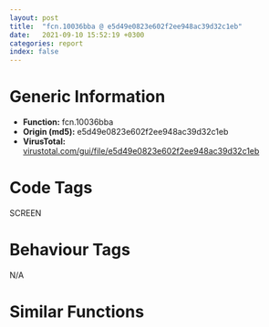 ```yaml
---
layout: post
title:  "fcn.10036bba @ e5d49e0823e602f2ee948ac39d32c1eb"
date:   2021-09-10 15:52:19 +0300
categories: report
index: false
---
```


# Generic Information
- **Function:** fcn.10036bba
- **Origin (md5):** e5d49e0823e602f2ee948ac39d32c1eb
- **VirusTotal:** [virustotal.com/gui/file/e5d49e0823e602f2ee948ac39d32c1eb][virustotal_ref]

# Code Tags
<span class="tag" id="SCREEN">SCREEN</span>


# Behaviour Tags
<span class="bhv-tag" id="na">N/A</span>

# Similar Functions
<script type="text/javascript" src="https://www.gstatic.com/charts/loader.js"></script>
<script type="text/javascript">

    google.charts.load('current', {'packages':['corechart']});
    google.charts.setOnLoadCallback(drawChart);

    function drawChart() {
    var data = new google.visualization.DataTable();
        data.addColumn('number', 'X');
        data.addColumn('number', 'Y');
        data.addColumn({type: 'string', role: 'tooltip', 'p': {'html': true}});
        data.addColumn({'type': 'string', 'role': 'style'});
        
        data.addRows([
    [559.9729614257812, 3144.241943359375, '<b><a href="/report/fcn.10036bba@e5d49e0823e602f2ee948ac39d32c1eb">fcn.10036bba</a><br>@e5d49e0823e602f2ee948ac39d32c1eb</b><br>', 'point { fill-color: #e0440e; }'],
[-5671.32666015625, 3394.1416015625, '<b><a href="/report/fcn.100ea61b@e5d49e0823e602f2ee948ac39d32c1eb">fcn.100ea61b</a><br>@e5d49e0823e602f2ee948ac39d32c1eb</b><br>', 'null'],
[2408.5830078125, -2976.635009765625, '<b><a href="/report/fcn.0045fb7d@9c2b894b84f59672d8be2e984066f76f">fcn.0045fb7d</a><br>@9c2b894b84f59672d8be2e984066f76f</b><br>', 'null'],

        ]);

    var options = {
        title: 'Similarity Plot',
        legend: 'none',
        colors: ['#dedbd9', '#e6693e', '#ec8f6e', '#f3b49f', '#f6c7b6'],
        tooltip: {isHtml: true, trigger: 'both'},
        explorer: {
        actions: ["dragToZoom", "rightClickToReset"],
        },
        chartArea: {
        width: '80%',
        height: '80%'
        },
        width: '100%',
        height: '100%'
    };

    var chart = new google.visualization.ScatterChart(document.getElementById('chart_div'));

    chart.draw(data, options);
    }
    
</script>


<div id="chart_div" style="width: 100%px; height: 100%;"></div>

# Disassembled Code
{% highlight nasm %}

push 0xc8
mov eax, 0x1013d064
call fcn.10124157
mov ebx, ecx
mov eax, dword[ebp+8]
mov edx, dword[ebp+0xc]
mov esi, dword[ebp+0x10]
mov dword[ebp-0x88], eax
mov eax, dword[ebp+0x14]
mov dword[ebp-0x7c], edx
mov dword[ebp-0x8c], esi
test eax, eax
js 0x100373eb
cmp eax, dword[ebx+4]
jge 0x100373eb
cmp dword[ebp+0x24], 0
je 0x10036c16
call fcn.100218d1
cmp dword[eax+0x1ac], 8
jg 0x10036c13
xor eax, eax
inc eax
jmp 0x100373ed
mov edx, dword[ebp-0x7c]
mov ecx, dword[ebx+0x68]
lea edi, [ebx+0x6c]
mov eax, dword[ebx+0x64]
add eax, edx
mov dword[ebp-0x1c], esi
mov dword[ebp-0x18], eax
lea eax, [esi+ecx]
mov dword[ebp-0x20], edx
mov dword[ebp-0x14], eax
lea esi, [ebp-0x20]
movsd dword
xor ecx, ecx
movsd dword
movsd dword
movsd dword
cmp dword[ebx+0x20], ecx
je 0x10036c46
mov dword[ebp-0x5c], ecx
mov dword[ebp-0x54], ecx
jmp 0x10036c52
mov eax, dword[ebp+0x20]
mov dword[ebp-0x54], eax
mov eax, dword[ebp+0x18]
mov dword[ebp-0x5c], eax
push 0x20
mov dword[ebp-0x9c], ecx
pop esi
cmp dword[ebp+0x28], ecx
je 0x10036c65
cmp dword[ebp+0x1c], ecx
je 0x10036c8c
cmp dword[ebx+0x2c], ecx
je 0x10036c8c
cmp dword[ebx+8], esi
jge 0x10036c8c
push dword[ebx+0x8c]
push dword[0x101a142c]
call dword[sym.imp.GDI32.dll_SelectObject]
mov edx, dword[ebp-0x7c]
xor ecx, ecx
mov dword[ebp-0x9c], eax
mov eax, dword[ebx+0x20]
xor edi, edi
inc edi
mov dword[ebp-0xb4], eax
cmp dword[ebx+8], esi
jne 0x10036ca9
test eax, eax
je 0x10036ca9
mov dword[ebp-0x68], edi
mov dword[ebx+0x20], ecx
jmp 0x10036cac
mov dword[ebp-0x68], ecx
cmp dword[ebx+8], esi
je 0x10036cc2
cmp dword[0x101a1400], 0
jne 0x10036cc2
mov eax, dword[ebx+0xa8]
jmp 0x10036cc5
or eax, 0xffffffff
xor ecx, ecx
mov dword[ebp-0x74], eax
cmp eax, 0xffffffff
mov dword[ebp-0x70], eax
mov eax, dword[ebx+0x20]
setne cl
mov dword[ebp-0x80], ecx
test eax, eax
jne 0x10036ce7
mov edi, dword[ebp-0x88]
test ecx, ecx
je 0x10036cea
lea edi, [ebx+0x44]
mov dword[ebp-0x84], edi
test eax, eax
jne 0x10036cfd
test ecx, ecx
jne 0x10036cfd
mov dword[ebp-0x60], edx
jmp 0x10036d01
and dword[ebp-0x60], 0
test eax, eax
jne 0x10036d14
test ecx, ecx
jne 0x10036d14
mov eax, dword[ebp-0x8c]
mov dword[ebp-0x64], eax
jmp 0x10036d18
and dword[ebp-0x64], 0
lea esi, [ebx+0x7c]
mov eax, dword[esi]
mov dword[ebp-0x78], eax
mov eax, dword[ebx+0x80]
push esi
mov dword[ebp-0x6c], eax
call dword[sym.imp.USER32.dll_IsRectEmpty]
test eax, eax
je 0x10036d39
mov eax, dword[ebx+0x54]
jmp 0x10036d3e
mov eax, dword[esi+8]
sub eax, dword[esi]
push esi
mov dword[ebp-0x58], eax
call dword[sym.imp.USER32.dll_IsRectEmpty]
test eax, eax
je 0x10036d51
mov eax, dword[ebx+0x58]
jmp 0x10036d57
mov eax, dword[esi+0xc]
sub eax, dword[esi+4]
cmp dword[ebx+0x20], 0
mov edx, dword[ebp-0x80]
mov dword[ebp-0x50], eax
jne 0x10036d6b
test edx, edx
je 0x10036e0a
and dword[ebp-0x20], 0
and dword[ebp-0x1c], 0
mov eax, dword[ebx+0x54]
mov ecx, dword[ebx+0x58]
mov dword[ebp-0x18], eax
mov dword[ebp-0x14], ecx
test edx, edx
je 0x10036dc6
call fcn.100218d1
mov ecx, dword[ebp-0x74]
cmp ecx, dword[eax+0x1c]
je 0x10036dc6
push ecx
lea ecx, [ebp-0xac]
call fcn.10016fa7
push dword[ebp-0xa8]
lea eax, [ebp-0x20]
push eax
push dword[edi+4]
call dword[sym.imp.USER32.dll_FillRect]
lea ecx, [ebp-0xac]
mov dword[ebp-0xac], 0x1014cb44
call fcn.100171ad
jmp 0x10036de3
call fcn.100218d1
add eax, 0x98
je 0x10036dd5
mov eax, dword[eax+4]
push eax
lea eax, [ebp-0x20]
push eax
push dword[edi+4]
call dword[sym.imp.USER32.dll_FillRect]
mov ecx, dword[ebp+0x1c]
test ecx, ecx
je 0x10036e0d
call fcn.100218d1
cmp dword[eax+0x1ac], 0x10
jne 0x10036e0a
push dword[ebp-0x1c]
push dword[ebp-0x20]
push dword[edi+4]
call dword[sym.imp.GDI32.dll_GetPixel]
mov dword[ebp-0x70], eax
mov ecx, dword[ebp+0x1c]
xor edx, edx
mov dword[ebp-0x98], edx
test ecx, ecx
je 0x10036e2f
cmp dword[ebx+8], 0x18
jl 0x10036e2f
xor ecx, ecx
xor esi, esi
inc esi
mov dword[ebp+0x1c], ecx
mov edx, esi
mov dword[ebp-0x98], esi
mov esi, dword[ebp+0x24]
test esi, esi
je 0x10036e42
mov eax, dword[ebx+8]
sub eax, 0x20
neg eax
sbb eax, eax
and esi, eax
cmp dword[ebp-0x5c], 0
jne 0x1003718f
test ecx, ecx
jne 0x1003718f
test esi, esi
jne 0x10037193
push 0x20
pop ecx
cmp dword[ebx+8], ecx
je 0x10036e70
cmp dword[0x101a1400], esi
je 0x100370c1
mov eax, dword[ebp+0x2c]
mov byte[ebp-0x52], al
xor eax, eax
inc eax
mov word[ebp-0x54], 0
mov byte[ebp-0x51], al
test edx, edx
je 0x10036e8e
mov al, byte[0x10199584]
mov byte[ebp-0x52], al
xor edx, edx
cmp dword[ebp+0x28], edx
je 0x10036ea2
cmp dword[ebx+0x2c], edx
je 0x10036ea2
mov al, byte[0x10199585]
mov byte[ebp-0x52], al
cmp dword[ebp-0x68], 0
lea eax, [ebx+0x64]
jne 0x10036eae
lea eax, [ebx+0x54]
mov esi, dword[eax]
mov eax, dword[eax+4]
mov dword[ebp-0xb0], esi
mov dword[ebp-0x68], eax
cmp dword[ebx+8], ecx
je 0x10037083
mov eax, dword[ebp-0x50]
xor esi, esi
mov ecx, dword[ebp-0x58]
inc esi
push 0x20
mov word[ebp-0x40], si
pop esi
push edx
mov word[ebp-0x3e], si
mov esi, eax
push edx
mov dword[ebp-0x44], eax
lea eax, [ebp-0x5c]
push eax
imul esi, ecx
lea eax, [ebp-0x4c]
push edx
push eax
push edx
mov dword[ebp-0x4c], 0x28
mov dword[ebp-0x48], ecx
mov dword[ebp-0x3c], edx
mov dword[ebp-0x38], esi
mov dword[ebp-0x34], edx
mov dword[ebp-0x30], edx
mov dword[ebp-0x2c], edx
mov dword[ebp-0x28], edx
mov dword[ebp-0x5c], edx
call dword[sym.imp.GDI32.dll_CreateDIBSection]
test eax, eax
je 0x100373eb
and dword[ebp-0x90], 0
mov dword[ebp-0x94], 0x1014cb54
and dword[ebp-4], 0
lea ecx, [ebp-0x94]
push eax
call fcn.10017a05
lea ecx, [ebp-0xc4]
call fcn.1001703e
xor eax, eax
inc eax
push 0
mov byte[ebp-4], al
call dword[sym.imp.GDI32.dll_CreateCompatibleDC]
push eax
lea ecx, [ebp-0xc4]
call fcn.100179cf
push dword[ebp-0x90]
push dword[ebp-0xc0]
call fcn.1001807d
mov ecx, dword[ebx+0x54]
imul ecx, dword[ebp+0x14]
push 0xcc0020
push dword[ebp-0x6c]
mov dword[ebp-0xa0], eax
add ecx, dword[ebp-0x78]
push ecx
push dword[0x101a142c]
push dword[ebp-0x50]
push dword[ebp-0x58]
push 0
push 0
push dword[ebp-0xc0]
call dword[sym.imp.GDI32.dll_BitBlt]
cmp dword[ebx+0xa8], 0xffffffff
jne 0x10036fca
test esi, esi
jle 0x1003700f
mov eax, dword[ebp-0x5c]
or dword[eax], 0xff000000
mov eax, dword[ebp-0x5c]
add eax, 4
mov dword[ebp-0x5c], eax
dec esi
jne 0x10036fb6
jmp 0x1003700f
movzx ecx, byte[ebx+0xa8]
movzx eax, byte[ebx+0xa9]
shl ecx, 8
or ecx, eax
movzx eax, byte[ebx+0xaa]
shl ecx, 8
or ecx, eax
test esi, esi
jle 0x1003700f
mov eax, dword[ebp-0x5c]
mov edx, dword[eax]
cmp edx, ecx
je 0x10037000
or edx, 0xff000000
mov dword[eax], edx
jmp 0x10037003
and dword[eax], 0
mov eax, dword[ebp-0x5c]
add eax, 4
mov dword[ebp-0x5c], eax
dec esi
jne 0x10036ff0
push dword[ebp-0x54]
push dword[ebp-0x50]
push dword[ebp-0x58]
push 0
push 0
push dword[ebp-0xc0]
push dword[ebp-0x68]
push dword[ebp-0xb0]
push dword[ebp-0x64]
push dword[ebp-0x60]
push dword[edi+4]
call dword[sym.imp.MSIMG32.dll_AlphaBlend]
mov esi, eax
mov eax, dword[ebp-0xa0]
test eax, eax
jne 0x1003704a
xor ecx, ecx
jmp 0x1003704d
mov ecx, dword[eax+4]
push ecx
push dword[ebp-0xc0]
call fcn.1001807d
lea ecx, [ebp-0xc4]
mov byte[ebp-4], 0
call fcn.10017194
or dword[ebp-4], 0xffffffff
lea ecx, [ebp-0x94]
mov dword[ebp-0x94], 0x1014cb54
call fcn.100171ad
jmp 0x100370b9
push dword[ebp-0x54]
mov eax, dword[ebx+0x54]
push dword[ebp-0x50]
imul eax, dword[ebp+0x14]
push dword[ebp-0x58]
push dword[ebp-0x6c]
add eax, dword[ebp-0x78]
push eax
push dword[0x101a142c]
call fcn.10017c62
push eax
push dword[ebp-0x68]
mov ecx, edi
push esi
push dword[ebp-0x64]
push dword[ebp-0x60]
call fcn.10035b36
mov esi, eax
test esi, esi
jne 0x10037356
mov eax, dword[ebx+0x54]
imul eax, dword[ebp+0x14]
mov esi, dword[ebp-0x50]
push 0xcc0020
push dword[ebp-0x6c]
add eax, dword[ebp-0x78]
push eax
push dword[0x101a142c]
push esi
push dword[ebp-0x58]
push dword[ebp-0x64]
push dword[ebp-0x60]
push dword[edi+4]
call dword[sym.imp.GDI32.dll_BitBlt]
cmp dword[ebp-0x98], 0
je 0x10037359
push edi
lea ecx, [ebp-0xa4]
call fcn.10042a47
cmp dword[ebp-0x70], 0xffffffff
mov dword[ebp-4], 2
jne 0x10037121
call fcn.100218d1
mov eax, dword[eax+0x1c]
mov dword[ebp-0x70], eax
call fcn.100218f9
mov edi, dword[ebp-0x60]
mov edx, dword[ebp-0x64]
mov ecx, dword[ebp-0x58]
mov dword[ebp-0xd4], edi
add edi, 2
add ecx, edi
mov dword[ebp-0xd0], edx
mov dword[ebp-0xcc], ecx
lea ecx, [edx+2]
mov edx, dword[eax]
add ecx, esi
mov dword[ebp-0xc8], ecx
mov ecx, eax
call dword[edx+0xb8]
push eax
push dword[ebp-0x70]
lea esi, [ebp-0xd4]
push 0xffffffffffffffff
sub esp, 0x10
lea ecx, [ebp-0xa4]
mov edi, esp
movsd dword
movsd dword
movsd dword
movsd dword
call fcn.10045261
or dword[ebp-4], 0xffffffff
lea ecx, [ebp-0xa4]
call fcn.10042a5c
jmp 0x10037356
test esi, esi
je 0x100371ec
mov eax, dword[ebx+0x94]
test eax, eax
je 0x100371ec
push eax
push dword[0x101a142c]
call dword[sym.imp.GDI32.dll_SelectObject]
mov ecx, dword[ebx+0x54]
mov esi, eax
imul ecx, dword[ebp+0x14]
push 0xcc0020
push dword[ebp-0x6c]
add ecx, dword[ebp-0x78]
push ecx
push dword[0x101a142c]
push dword[ebp-0x50]
push dword[ebp-0x58]
push dword[ebp-0x64]
push dword[ebp-0x60]
push dword[edi+4]
call dword[sym.imp.GDI32.dll_BitBlt]
push esi
push dword[0x101a142c]
call dword[sym.imp.GDI32.dll_SelectObject]
jmp 0x10037356
test ecx, ecx
jne 0x100371ff
mov eax, dword[ebp-0x54]
test eax, eax
jne 0x100371ff
test esi, esi
je 0x100372db
xor eax, eax
mov ecx, ebx
push 0
inc eax
push eax
push dword[ebp+0x14]
call fcn.1003694a
test esi, esi
je 0x1003721b
mov ecx, dword[ebx+0xb0]
jmp 0x1003721d
xor ecx, ecx
mov eax, dword[edi]
push ecx
mov ecx, edi
call dword[eax+0x30]
mov eax, dword[edi]
mov ecx, edi
push 0xffffff
call dword[eax+0x2c]
cmp dword[ebp+0x1c], 0
je 0x1003728f
call fcn.100218f9
cmp dword[eax+0x58], 0
je 0x1003728f
call fcn.100218d1
mov ecx, edi
push dword[eax+0x10]
call fcn.10022d7f
mov esi, eax
test esi, esi
je 0x1003728f
mov ecx, dword[ebp-0x50]
mov eax, dword[ebp-0x58]
add ecx, 2
push 0xb8074a
push 0
push 0
push dword[0x101a1430]
add eax, 2
push ecx
push eax
mov eax, dword[ebp-0x64]
inc eax
push eax
mov eax, dword[ebp-0x60]
inc eax
push eax
push dword[edi+4]
call dword[sym.imp.GDI32.dll_BitBlt]
push esi
mov ecx, edi
call fcn.10022d7f
call fcn.100218d1
mov ecx, edi
push dword[eax+0x14]
call fcn.10022d7f
mov esi, eax
test esi, esi
je 0x100372d8
mov ecx, dword[ebp-0x50]
mov eax, dword[ebp-0x58]
add ecx, 2
push 0xb8074a
push 0
push 0
push dword[0x101a1430]
add eax, 2
push ecx
push eax
push dword[ebp-0x64]
push dword[ebp-0x60]
push dword[edi+4]
call dword[sym.imp.GDI32.dll_BitBlt]
push esi
mov ecx, edi
call fcn.10022d7f
mov eax, dword[ebp-0x54]
cmp dword[ebp-0x5c], 0
jne 0x100372e5
test eax, eax
je 0x10037356
call fcn.100218d1
add eax, 0xa8
mov ecx, edi
push eax
call fcn.100180dc
mov esi, eax
test esi, esi
je 0x10037356
mov eax, dword[ebp-0x54]
xor ecx, ecx
push dword[ebp+0x1c]
test eax, eax
sete cl
push ecx
push dword[ebp+0x14]
mov ecx, ebx
call fcn.1003694a
mov eax, dword[edi]
mov ecx, edi
push 0
call dword[eax+0x30]
mov eax, dword[edi]
mov ecx, edi
push 0xffffff
call dword[eax+0x2c]
push 0xe20746
push 0
push 0
push dword[0x101a1430]
push dword[ebp-0x50]
push dword[ebp-0x58]
push dword[ebp-0x64]
push dword[ebp-0x60]
push dword[edi+4]
call dword[sym.imp.GDI32.dll_BitBlt]
push esi
mov ecx, edi
call fcn.100180dc
mov esi, dword[ebp-0x50]
xor edx, edx
cmp dword[ebx+0x20], edx
je 0x1003738e
cmp dword[ebp-0x80], edx
je 0x1003736a
mov ecx, dword[ebp-0x74]
jmp 0x10037374
call fcn.100218d1
xor edx, edx
mov ecx, dword[eax+0x1c]
mov eax, dword[ebp-0x88]
test eax, eax
jne 0x10037382
mov eax, edx
jmp 0x10037385
mov eax, dword[eax+4]
push dword[ebx+0x68]
push dword[ebx+0x64]
push ecx
jmp 0x100373ab
cmp dword[ebp-0x80], edx
je 0x100373c6
mov eax, dword[ebp-0x88]
test eax, eax
jne 0x100373a1
mov eax, edx
jmp 0x100373a4
mov eax, dword[eax+4]
push 0xffffffffffffffff
push 0xffffffffffffffff
push dword[ebp-0x74]
push edx
push edx
push dword[ebp-0x84]
push esi
push dword[ebp-0x58]
push dword[ebp-0x8c]
push dword[ebp-0x7c]
push eax
call fcn.10039d47
mov eax, dword[ebp-0x9c]
test eax, eax
je 0x100373dd
push eax
push dword[0x101a142c]
call dword[sym.imp.GDI32.dll_SelectObject]
mov ecx, dword[ebp-0xb4]
mov dword[ebx+0x20], ecx
jmp 0x10036c0b
xor eax, eax
call fcn.10124106
ret 0x28

{% endhighlight %}

[virustotal_ref]: https://www.virustotal.com/gui/file/e5d49e0823e602f2ee948ac39d32c1eb